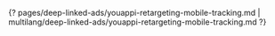 {? pages/deep-linked-ads/youappi-retargeting-mobile-tracking.md | multilang/deep-linked-ads/youappi-retargeting-mobile-tracking.md ?}
